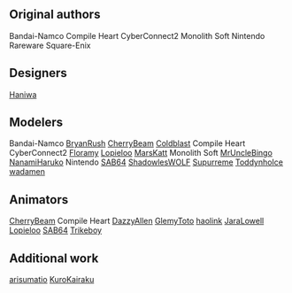 ## Original authors
Bandai-Namco
Compile Heart
CyberConnect2
Monolith Soft
Nintendo
Rareware
Square-Enix

## Designers
[Haniwa](https://www.deviantart.com/ayyk92)

## Modelers
Bandai-Namco
[BryanRush](https://www.deviantart.com/bryanrush)
[CherryBeam](https://www.deviantart.com/cherrybeam)
[Coldblast](https://www.deviantart.com/coldblast)
Compile Heart
CyberConnect2
[Floramy](https://www.deviantart.com/floramy)
[Lopieloo](https://www.deviantart.com/lopieloo)
[MarsKatt](https://www.deviantart.com/marskatt)
Monolith Soft
[MrUncleBingo](https://www.deviantart.com/mrunclebingo)
[NanamiHaruko](https://www.deviantart.com/nanamiharuko)
Nintendo
[SAB64](https://www.deviantart.com/sab64)
[ShadowlesWOLF](https://www.deviantart.com/shadowleswolf)
[Supurreme](https://www.deviantart.com/supurreme)
[ToddynhoIce](https://www.deviantart.com/toddynhoice)
[wadamen](https://www.deviantart.com/wadamen)

## Animators
[CherryBeam](https://www.deviantart.com/cherrybeam)
Compile Heart
[DazzyAllen](https://www.deviantart.com/dazzyallen)
[GlemyToto](https://www.deviantart.com/glemytoto)
[haolink](https://github.com/haolink)
[JaraLowell](https://www.deviantart.com/jaralowell)
[Lopieloo](https://www.deviantart.com/lopieloo)
[SAB64](https://www.deviantart.com/sab64)
[Trikeboy](https://www.models-resource.com/submitter/Trikeboy/)

## Additional work
[arisumatio](https://www.deviantart.com/arisumatio)
[KuroKairaku](https://www.deviantart.com/kurokairaku)

